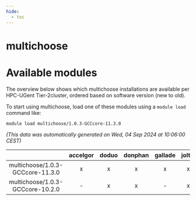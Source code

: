 ```yaml
---
hide:
  - toc
---
```


multichoose
===========

# Available modules


The overview below shows which multichoose installations are available per HPC-UGent Tier-2cluster, ordered based on software version (new to old).

To start using multichoose, load one of these modules using a `module load` command like:

```shell
module load multichoose/1.0.3-GCCcore-11.3.0
```

*(This data was automatically generated on Wed, 04 Sep 2024 at 10:06:00 CEST)*  

| |accelgor|doduo|donphan|gallade|joltik|shinx|skitty|
| :---: | :---: | :---: | :---: | :---: | :---: | :---: | :---: |
|multichoose/1.0.3-GCCcore-11.3.0|x|x|x|x|x|-|x|
|multichoose/1.0.3-GCCcore-10.2.0|-|x|x|-|x|-|x|
